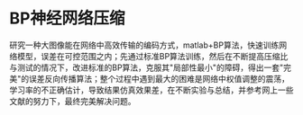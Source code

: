 # BP神经网络压缩
研究一种大图像能在网络中高效传输的编码方式，matlab+BP算法，快速训练网络模型，误差在可控范围之内；先通过标准BP算法训练，然后在不断提高压缩比与测试的情况下，改进标准的BP算法，克服其"局部性最小"的障碍，得出一套"完美"的误差反向传播算法；整个过程中遇到最大的困难是网络中权值调整的震荡，学习率的不正确估计，导致结果仿真效果差，在不断实验与总结，并参考网上一些文献的努力下，最终完美解决问题。
